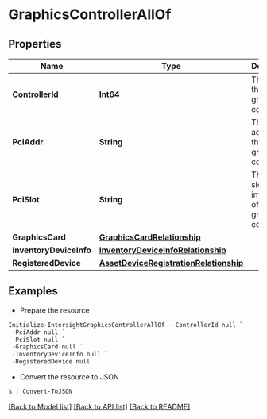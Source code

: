 # GraphicsControllerAllOf
## Properties

Name | Type | Description | Notes
------------ | ------------- | ------------- | -------------
**ControllerId** | **Int64** | The id of the graphics controller. | [optional] [readonly] 
**PciAddr** | **String** | The PCI address of the graphics controller. | [optional] [readonly] 
**PciSlot** | **String** | The PCI slot information of the graphics controller. | [optional] [readonly] 
**GraphicsCard** | [**GraphicsCardRelationship**](GraphicsCardRelationship.md) |  | [optional] 
**InventoryDeviceInfo** | [**InventoryDeviceInfoRelationship**](InventoryDeviceInfoRelationship.md) |  | [optional] 
**RegisteredDevice** | [**AssetDeviceRegistrationRelationship**](AssetDeviceRegistrationRelationship.md) |  | [optional] 

## Examples

- Prepare the resource
```powershell
Initialize-IntersightGraphicsControllerAllOf  -ControllerId null `
 -PciAddr null `
 -PciSlot null `
 -GraphicsCard null `
 -InventoryDeviceInfo null `
 -RegisteredDevice null
```

- Convert the resource to JSON
```powershell
$ | Convert-ToJSON
```

[[Back to Model list]](../README.md#documentation-for-models) [[Back to API list]](../README.md#documentation-for-api-endpoints) [[Back to README]](../README.md)

